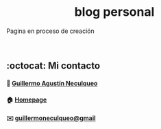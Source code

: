 <div>
    <h1 align="center">blog personal</h1>
    <p>Pagina en proceso de creación</p>
<div>
<br>


## :octocat: Mi contacto
#### :bust_in_silhouette: [Guillermo Agustín Neculqueo](@guillenec)
#### :house: [Homepage](https://procedilinux.netlify.app/index.html)	

#### :envelope: [guillermoneculqueo@gmail](guillermoneculqueo@gmail.com)